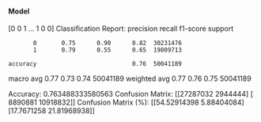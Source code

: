 #### Model
[0 0 1 ... 1 0 0]
Classification Report:
              precision    recall  f1-score   support

           0       0.75      0.90      0.82  30231476
           1       0.79      0.55      0.65  19809713

    accuracy                           0.76  50041189
   macro avg       0.77      0.73      0.74  50041189
weighted avg       0.77      0.76      0.75  50041189

Accuracy: 0.763488333580563
Confusion Matrix:
[[27287032  2944444]
 [ 8890881 10918832]]
Confusion Matrix (%):
[[54.52914398  5.88404084]
 [17.7671258  21.81968938]]
